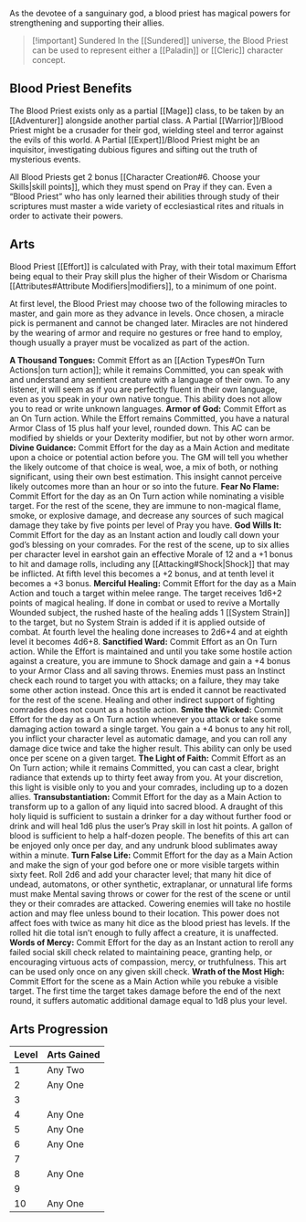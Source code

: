 As the devotee of a sanguinary god, a blood priest has magical powers for strengthening and supporting their allies.

> [!important] Sundered
> In the [[Sundered]] universe, the Blood Priest can be used to represent either a [[Paladin]] or [[Cleric]] character concept.
## Blood Priest Benefits
The Blood Priest exists only as a partial [[Mage]] class, to be taken by an [[Adventurer]] alongside another partial class. A Partial [[Warrior]]/Blood Priest might be a crusader for their god, wielding steel and terror against the evils of this world. A Partial [[Expert]]/Blood Priest might be an inquisitor, investigating dubious figures and sifting out the truth of mysterious events.

All Blood Priests get 2 bonus [[Character Creation#6. Choose your Skills|skill points]], which they must spend on Pray if they can. Even a “Blood Priest” who has only learned their abilities through study of their scriptures must master a wide variety of ecclesiastical rites and rituals in order to activate their powers.
## Arts
Blood Priest [[Effort]] is calculated with Pray, with their total maximum Effort being equal to their Pray skill plus the higher of their Wisdom or Charisma [[Attributes#Attribute Modifiers|modifiers]], to a minimum of one point. 

At first level, the Blood Priest may choose two of the following miracles to master, and gain more as they advance in levels. Once chosen, a miracle pick is permanent and cannot be changed later. Miracles are not hindered by the wearing of armor and require no gestures or free hand to employ, though usually a prayer must be vocalized as part of the action.

**A Thousand Tongues:** Commit Effort as an [[Action Types#On Turn Actions|on turn action]]; while it remains Committed, you can speak with and understand any sentient creature with a language of their own. To any listener, it will seem as if you are perfectly fluent in their own language, even as you speak in your own native tongue. This ability does not allow you to read or write unknown languages.
**Armor of God:** Commit Effort as an On Turn action. While the Effort remains Committed, you have a natural Armor Class of 15 plus half your level, rounded down. This AC can be modified by shields or your Dexterity modifier, but not by other worn armor.
**Divine Guidance:** Commit Effort for the day as a Main Action and meditate upon a choice or potential action before you. The GM will tell you whether the likely outcome of that choice is weal, woe, a mix of both, or nothing significant, using their own best estimation. This insight cannot perceive likely outcomes more than an hour or so into the future.
**Fear No Flame:** Commit Effort for the day as an On Turn action while nominating a visible target. For the rest of the scene, they are immune to non-magical flame, smoke, or explosive damage, and decrease any sources of such magical damage they take by five points per level of Pray you have.
**God Wills It:** Commit Effort for the day as an Instant action and loudly call down your god’s blessing on your comrades. For the rest of the scene, up to six allies per character level in earshot gain an effective Morale of 12 and a +1 bonus to hit and damage rolls, including any [[Attacking#Shock|Shock]] that may be inflicted. At fifth level this becomes a +2 bonus, and at tenth level it becomes a +3 bonus.
**Merciful Healing:** Commit Effort for the day as a Main Action and touch a target within melee range. The target receives 1d6+2 points of magical healing. If done in combat or used to revive a Mortally Wounded subject, the rushed haste of the healing adds 1 [[System Strain]] to the target, but no System Strain is added if it is applied outside of combat. At fourth level the healing done increases to 2d6+4 and at eighth level it becomes 4d6+8.
**Sanctified Ward:** Commit Effort as an On Turn action. While the Effort is maintained and until you take some hostile action against a creature, you are immune to Shock damage and gain a +4 bonus to your Armor Class and all saving throws. Enemies must pass an Instinct check each round to target you with attacks; on a failure, they may take some other action instead. Once this art is ended it cannot be reactivated for the rest of the scene. Healing and other indirect support of fighting comrades does not count as a hostile action.
**Smite the Wicked:** Commit Effort for the day as a On Turn action whenever you attack or take some damaging action toward a single target. You gain a +4 bonus to any hit roll, you inflict your character level as automatic damage, and you can roll any damage dice twice and take the higher result. This ability can only be used once per scene on a given target.
**The Light of Faith:** Commit Effort as an On Turn action; while it remains Committed, you can cast a clear, bright radiance that extends up to thirty feet away from you. At your discretion, this light is visible only to you and your comrades, including up to a dozen allies.
**Transubstantiation:** Commit Effort for the day as a Main Action to transform up to a gallon of any liquid into sacred blood. A draught of this holy liquid is sufficient to sustain a drinker for a day without further food or drink and will heal 1d6 plus the user’s Pray skill in lost hit points. A gallon of blood is sufficient to help a half-dozen people. The benefits of this art can be enjoyed only once per day, and any undrunk blood sublimates away within a minute.
**Turn False Life:** Commit Effort for the day as a Main Action and make the sign of your god before one or more visible targets within sixty feet. Roll 2d6 and add your character level; that many hit dice of undead, automatons, or other synthetic, extraplanar, or unnatural life forms must make Mental saving throws or cower for the rest of the scene or until they or their comrades are attacked. Cowering enemies will take no hostile action and may flee unless bound to their location. This power does not affect foes with twice as many hit dice as the blood priest has levels. If the rolled hit die total isn’t enough to fully affect a creature, it is unaffected.
**Words of Mercy:** Commit Effort for the day as an Instant action to reroll any failed social skill check related to maintaining peace, granting help, or encouraging virtuous acts of compassion, mercy, or truthfulness. This art can be used only once on any given skill check.
**Wrath of the Most High:** Commit Effort for the scene as a Main Action while you rebuke a visible target. The first time the target takes damage before the end of the next round, it suffers automatic additional damage equal to 1d8 plus your level.
## Arts Progression
| Level | Arts Gained |
| ----- | ----------- |
| 1     | Any Two     |
| 2     | Any One     |
| 3     |             |
| 4     | Any One     |
| 5     | Any One     |
| 6     | Any One     |
| 7     |             |
| 8     | Any One     |
| 9     |             |
| 10    | Any One     |

